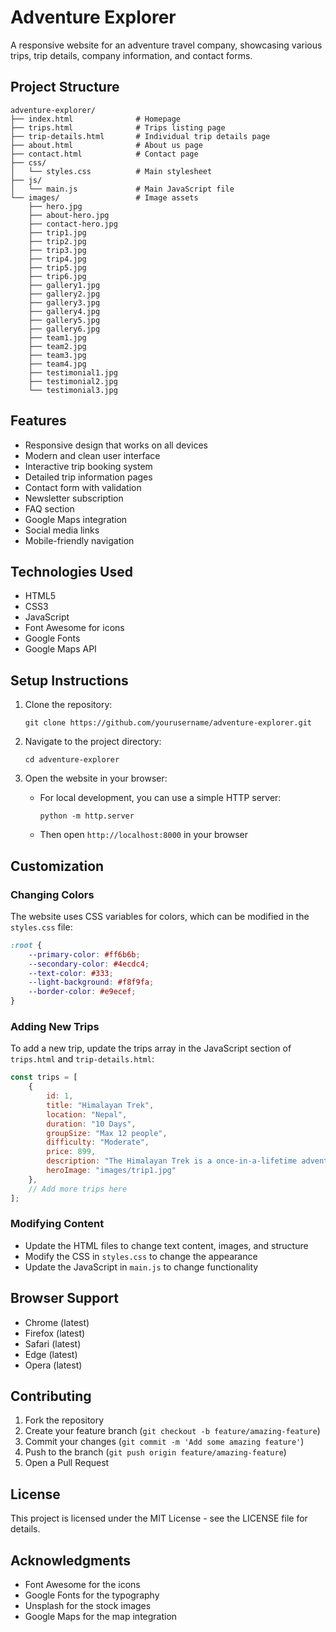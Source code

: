 # Adventure Explorer

A responsive website for an adventure travel company, showcasing various trips, trip details, company information, and contact forms.

## Project Structure

```
adventure-explorer/
├── index.html              # Homepage
├── trips.html              # Trips listing page
├── trip-details.html       # Individual trip details page
├── about.html              # About us page
├── contact.html            # Contact page
├── css/
│   └── styles.css          # Main stylesheet
├── js/
│   └── main.js             # Main JavaScript file
└── images/                 # Image assets
    ├── hero.jpg
    ├── about-hero.jpg
    ├── contact-hero.jpg
    ├── trip1.jpg
    ├── trip2.jpg
    ├── trip3.jpg
    ├── trip4.jpg
    ├── trip5.jpg
    ├── trip6.jpg
    ├── gallery1.jpg
    ├── gallery2.jpg
    ├── gallery3.jpg
    ├── gallery4.jpg
    ├── gallery5.jpg
    ├── gallery6.jpg
    ├── team1.jpg
    ├── team2.jpg
    ├── team3.jpg
    ├── team4.jpg
    ├── testimonial1.jpg
    ├── testimonial2.jpg
    └── testimonial3.jpg
```

## Features

- Responsive design that works on all devices
- Modern and clean user interface
- Interactive trip booking system
- Detailed trip information pages
- Contact form with validation
- Newsletter subscription
- FAQ section
- Google Maps integration
- Social media links
- Mobile-friendly navigation

## Technologies Used

- HTML5
- CSS3
- JavaScript
- Font Awesome for icons
- Google Fonts
- Google Maps API

## Setup Instructions

1. Clone the repository:
   ```
   git clone https://github.com/yourusername/adventure-explorer.git
   ```

2. Navigate to the project directory:
   ```
   cd adventure-explorer
   ```

3. Open the website in your browser:
   - For local development, you can use a simple HTTP server:
     ```
     python -m http.server
     ```
   - Then open `http://localhost:8000` in your browser

## Customization

### Changing Colors

The website uses CSS variables for colors, which can be modified in the `styles.css` file:

```css
:root {
    --primary-color: #ff6b6b;
    --secondary-color: #4ecdc4;
    --text-color: #333;
    --light-background: #f8f9fa;
    --border-color: #e9ecef;
}
```

### Adding New Trips

To add a new trip, update the trips array in the JavaScript section of `trips.html` and `trip-details.html`:

```javascript
const trips = [
    {
        id: 1,
        title: "Himalayan Trek",
        location: "Nepal",
        duration: "10 Days",
        groupSize: "Max 12 people",
        difficulty: "Moderate",
        price: 899,
        description: "The Himalayan Trek is a once-in-a-lifetime adventure...",
        heroImage: "images/trip1.jpg"
    },
    // Add more trips here
];
```

### Modifying Content

- Update the HTML files to change text content, images, and structure
- Modify the CSS in `styles.css` to change the appearance
- Update the JavaScript in `main.js` to change functionality

## Browser Support

- Chrome (latest)
- Firefox (latest)
- Safari (latest)
- Edge (latest)
- Opera (latest)

## Contributing

1. Fork the repository
2. Create your feature branch (`git checkout -b feature/amazing-feature`)
3. Commit your changes (`git commit -m 'Add some amazing feature'`)
4. Push to the branch (`git push origin feature/amazing-feature`)
5. Open a Pull Request

## License

This project is licensed under the MIT License - see the LICENSE file for details.

## Acknowledgments

- Font Awesome for the icons
- Google Fonts for the typography
- Unsplash for the stock images
- Google Maps for the map integration 